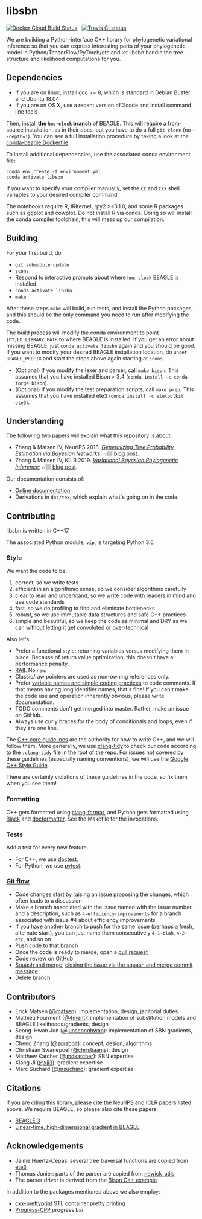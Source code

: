 # libsbn

[![Docker Cloud Build Status](https://img.shields.io/docker/cloud/build/phylovi/libsbn.svg)](https://hub.docker.com/r/phylovi/libsbn) &nbsp;
[![Travis CI status](https://travis-ci.org/phylovi/libsbn.svg?branch=master)](https://travis-ci.org/phylovi/libsbn)

We are building a Python-interface C++ library for phylogenetic variational inference so that you can express interesting parts of your phylogenetic model in Python/TensorFlow/PyTorch/etc and let libsbn handle the tree structure and likelihood computations for you.


## Dependencies

* If you are on linux, install gcc >= 8, which is standard in Debian Buster and Ubuntu 18.04
* If you are on OS X, use a recent version of Xcode and install command line tools

Then, install **the `hmc-clock` branch** of [BEAGLE](https://github.com/beagle-dev/beagle-lib).
This will require a from-source installation, as in their docs, but you have to do a full `git clone` (no `--depth=1`).
You can see a full installation procedure by taking a look at the [conda-beagle Dockerfile](https://github.com/matsengrp/conda-beagle/blob/master/Dockerfile).

To install additional dependencies, use the associated conda environment file:

    conda env create -f environment.yml
    conda activate libsbn

If you want to specify your compiler manually, set the `CC` and `CXX` shell variables to your desired compiler command.

The notebooks require R, IRKernel, rpy2 >=3.1.0, and some R packages such as ggplot and cowplot.
Do not install R via conda.
Doing so will install the conda compiler toolchain, this will mess up our compilation.


## Building

For your first build, do

* `git submodule update`
* `scons`
* Respond to interactive prompts about where `hmc-clock` BEAGLE is installed
* `conda activate libsbn`
* `make`

After these steps `make` will build, run tests, and install the Python packages, and this should be the only command you need to run after modifying the code.

The build process will modify the conda environment to point `[DY]LD_LIBRARY_PATH` to where BEAGLE is installed.
If you get an error about missing BEAGLE, just `conda activate libsbn` again and you should be good.
If you want to modify your desired BEAGLE installation location, do `unset BEAGLE_PREFIX` and start the steps above again starting at `scons`.

* (Optional) If you modify the lexer and parser, call `make bison`. This assumes that you have installed Bison > 3.4 (`conda install -c conda-forge bison`).
* (Optional) If you modify the test preparation scripts, call `make prep`. This assumes that you have installed ete3 (`conda install -c etetoolkit ete3`).


## Understanding

The following two papers will explain what this repository is about:

* Zhang & Matsen IV, NeurIPS 2018. [_Generalizing Tree Probability Estimation via Bayesian Networks_](http://papers.nips.cc/paper/7418-generalizing-tree-probability-estimation-via-bayesian-networks.pdf); 👉🏽 [blog post](https://matsen.fredhutch.org/general/2018/12/05/sbn.html).
* Zhang & Matsen IV, ICLR 2019. [_Variational Bayesian Phylogenetic Inference_](https://openreview.net/pdf?id=SJVmjjR9FX_); 👉🏽 [blog post](https://matsen.fredhutch.org/general/2019/08/24/vbpi.html).

Our documentation consists of:

* [Online documentation](https://phylovi.github.io/libsbn/)
* Derivations in `doc/tex`, which explain what's going on in the code.


## Contributing

libsbn is written in C++17.

The associated Python module, `vip`, is targeting Python 3.6.

### Style

We want the code to be:

1. correct, so we write tests
1. efficient in an algorithmic sense, so we consider algorithms carefully
1. clear to read and understand, so we write code with readers in mind and use code standards
1. fast, so we do profiling to find and eliminate bottlenecks
1. robust, so we use immutable data structures and safe C++ practices
1. simple and beautiful, so we keep the code as minimal and DRY as we can without letting it get convoluted or over-technical

Also let's:

* Prefer a functional style: returning variables versus modifying them in place. Because of return value optimization, this doesn't have a performance penalty.
* [RAII](https://en.cppreference.com/w/cpp/language/raii). No `new`.
* Classic/raw pointers are used as non-owning references only.
* Prefer [variable names and simple coding practices](https://blog.codinghorror.com/coding-without-comments/) to code comments.
  If that means having long identifier names, that's fine!
  If you can't make the code use and operation inherently obvious, please write documentation.
* TODO comments don't get merged into master. Rather, make an issue on GitHub.
* Always use curly braces for the body of conditionals and loops, even if they are one line.

The [C++ core guidelines](https://isocpp.github.io/CppCoreGuidelines/CppCoreGuidelines) are the authority for how to write C++, and we will follow them.
More generally, we use [clang-tidy](https://clang.llvm.org/extra/clang-tidy/) to check our code according to the `.clang-tidy` file in the root of the repo.
For issues not covered by these guidelines (especially naming conventions), we will use the [Google C++ Style Guide](https://google.github.io/styleguide/cppguide.html).

There are certainly violations of these guidelines in the code, so fix them when you see them!

### Formatting

C++ gets formatted using [clang-format](https://clang.llvm.org/docs/ClangFormat.html), and Python gets formatted using [Black](https://black.readthedocs.io/en/stable/) and [docformatter](https://pypi.org/project/docformatter/).
See the Makefile for the invocations.


### Tests

Add a test for every new feature.

* For C++, we use [doctest](https://github.com/onqtam/doctest).
* For Python, we use [pytest](https://docs.pytest.org/en/latest/).


### [Git flow](https://guides.github.com/introduction/flow/)

* Code changes start by raising an issue proposing the changes, which often leads to a discussion
* Make a branch associated with the issue named with the issue number and a description, such as `4-efficiency-improvements` for a branch associated with issue #4 about efficiency improvements
* If you have another branch to push for the same issue (perhaps a fresh, alternate start), you can just name them consecutively `4-1-blah`, `4-2-etc`, and so on
* Push code to that branch
* Once the code is ready to merge, open a [pull request](https://help.github.com/articles/using-pull-requests/)
* Code review on GitHub
* [Squash and merge](https://help.github.com/en/articles/merging-a-pull-request), [closing the issue via the squash and merge commit message](https://help.github.com/articles/closing-issues-via-commit-messages/)
* Delete branch


## Contributors

* Erick Matsen ([@matsen](https://github.com/matsen)): implementation, design, janitorial duties
* Mathieu Fourment ([@4ment](https://github.com/4ment)): implementation of substitution models and BEAGLE likelihoods/gradients, design
* Seong-Hwan Jun ([@junseonghwan](https://github.com/junseonghwan)): implementation of SBN gradients, design
* Cheng Zhang ([@zcrabbit](https://github.com/zcrabbit)): concept, design, algorithms
* Christiaan Swanepoel ([@christiaanjs](https://github.com/christiaanjs)): design
* Matthew Karcher ([@mdkarcher](https://github.com/mdkarcher/)): SBN expertise
* Xiang Ji ([@xji3](https://github.com/xji3)): gradient expertise
* Marc Suchard ([@msuchard](https://github.com/msuchard)): gradient expertise


## Citations

If you are citing this library, please cite the NeurIPS and ICLR papers listed above.
We require BEAGLE, so please also cite these papers:

* [BEAGLE 3](http://dx.doi.org/10.1093/sysbio/syz020)
* [Linear-time, high-dimensional gradient in BEAGLE](http://arxiv.org/abs/1905.12146)


## Acknowledgements

* Jaime Huerta-Cepas: several tree traversal functions are copied from [ete3](https://github.com/etetoolkit/ete)
* Thomas Junier: parts of the parser are copied from [newick\_utils](https://github.com/tjunier/newick_utils)
* The parser driver is derived from the [Bison C++ example](https://www.gnu.org/software/bison/manual/html_node/Calc_002b_002b-Parsing-Driver.html#Calc_002b_002b-Parsing-Driver)

In addition to the packages mentioned above we also employ:

* [cxx-prettyprint](https://github.com/louisdx/cxx-prettyprint) STL container pretty printing
* [Progress-CPP](https://github.com/prakhar1989/progress-cpp) progress bar
